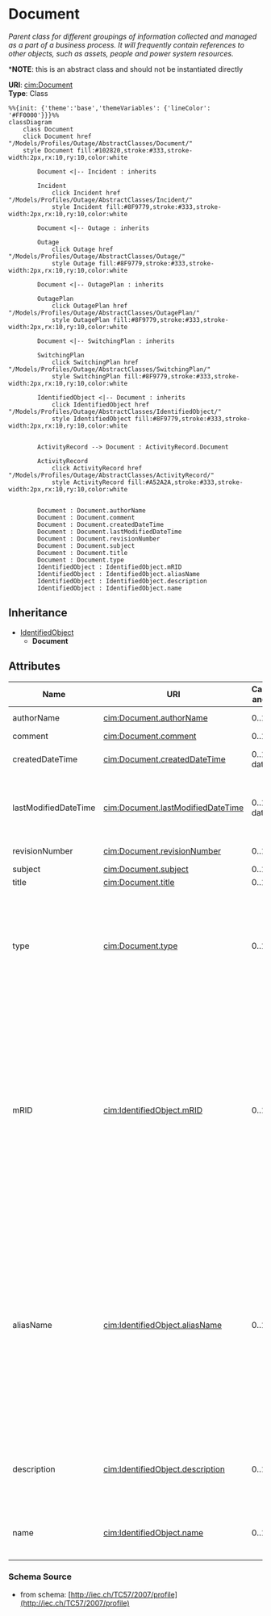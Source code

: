 # Document

_Parent class for different groupings of information collected and managed as a part of a business process. It will frequently contain references to other objects, such as assets, people and power system resources._

*__NOTE__: this is an abstract class and should not be instantiated directly

**URI**: [cim:Document](http://iec.ch/TC57/CIM100#Document)<br />
**Type**: Class

```mermaid
%%{init: {'theme':'base','themeVariables': {'lineColor': '#FF0000'}}}%%
classDiagram
    class Document
    click Document href "/Models/Profiles/Outage/AbstractClasses/Document/"
    style Document fill:#102820,stroke:#333,stroke-width:2px,rx:10,ry:10,color:white

        Document <|-- Incident : inherits

        Incident
            click Incident href "/Models/Profiles/Outage/AbstractClasses/Incident/"
            style Incident fill:#8F9779,stroke:#333,stroke-width:2px,rx:10,ry:10,color:white

        Document <|-- Outage : inherits

        Outage
            click Outage href "/Models/Profiles/Outage/AbstractClasses/Outage/"
            style Outage fill:#8F9779,stroke:#333,stroke-width:2px,rx:10,ry:10,color:white

        Document <|-- OutagePlan : inherits

        OutagePlan
            click OutagePlan href "/Models/Profiles/Outage/AbstractClasses/OutagePlan/"
            style OutagePlan fill:#8F9779,stroke:#333,stroke-width:2px,rx:10,ry:10,color:white

        Document <|-- SwitchingPlan : inherits

        SwitchingPlan
            click SwitchingPlan href "/Models/Profiles/Outage/AbstractClasses/SwitchingPlan/"
            style SwitchingPlan fill:#8F9779,stroke:#333,stroke-width:2px,rx:10,ry:10,color:white
     
        IdentifiedObject <|-- Document : inherits
            click IdentifiedObject href "/Models/Profiles/Outage/AbstractClasses/IdentifiedObject/"
            style IdentifiedObject fill:#8F9779,stroke:#333,stroke-width:2px,rx:10,ry:10,color:white


        ActivityRecord --> Document : ActivityRecord.Document

        ActivityRecord
            click ActivityRecord href "/Models/Profiles/Outage/AbstractClasses/ActivityRecord/"
            style ActivityRecord fill:#A52A2A,stroke:#333,stroke-width:2px,rx:10,ry:10,color:white


        Document : Document.authorName
        Document : Document.comment
        Document : Document.createdDateTime
        Document : Document.lastModifiedDateTime
        Document : Document.revisionNumber
        Document : Document.subject
        Document : Document.title
        Document : Document.type
        IdentifiedObject : IdentifiedObject.mRID
        IdentifiedObject : IdentifiedObject.aliasName
        IdentifiedObject : IdentifiedObject.description
        IdentifiedObject : IdentifiedObject.name
```

## Inheritance
* [IdentifiedObject](/Models/Profiles/Outage/AbstractClasses/IdentifiedObject/)
    * **Document**

## Attributes
| Name | URI | Cardinality and Range | Description | Inheritance |
| ---  | --- | --- | --- | --- |
| authorName | [cim:Document.authorName](http://iec.ch/TC57/CIM100#Document.authorName) | 0..1 string | Name of the author of this document. | direct |
| comment | [cim:Document.comment](http://iec.ch/TC57/CIM100#Document.comment) | 0..1 string | Free text comment. | direct |
| createdDateTime | [cim:Document.createdDateTime](http://iec.ch/TC57/CIM100#Document.createdDateTime) | 0..1 datetime | Date and time that this document was created. | direct |
| lastModifiedDateTime | [cim:Document.lastModifiedDateTime](http://iec.ch/TC57/CIM100#Document.lastModifiedDateTime) | 0..1 datetime | Date and time this document was last modified. Documents may potentially be modified many times during their lifetime. | direct |
| revisionNumber | [cim:Document.revisionNumber](http://iec.ch/TC57/CIM100#Document.revisionNumber) | 0..1 string | Revision number for this document. | direct |
| subject | [cim:Document.subject](http://iec.ch/TC57/CIM100#Document.subject) | 0..1 string | Document subject. | direct |
| title | [cim:Document.title](http://iec.ch/TC57/CIM100#Document.title) | 0..1 string | Document title. | direct |
| type | [cim:Document.type](http://iec.ch/TC57/CIM100#Document.type) | 0..1 string | Utility-specific classification of this document, according to its corporate standards, practices, and existing IT systems (e.g., for management of assets, maintenance, work, outage, customers, etc.). | direct |
| mRID | [cim:IdentifiedObject.mRID](http://iec.ch/TC57/CIM100#IdentifiedObject.mRID) | 0..1 string | Master resource identifier issued by a model authority. The mRID is unique within an exchange context. Global uniqueness is easily achieved by using a UUID, as specified in RFC 4122, for the mRID. The use of UUID is strongly recommended.For CIMXML data files in RDF syntax conforming to IEC 61970-552, the mRID is mapped to rdf:ID or rdf:about attributes that identify CIM object elements. | IdentifiedObject |
| aliasName | [cim:IdentifiedObject.aliasName](http://iec.ch/TC57/CIM100#IdentifiedObject.aliasName) | 0..1 string | The aliasName is free text human readable name of the object alternative to IdentifiedObject.name. It may be non unique and may not correlate to a naming hierarchy.The attribute aliasName is retained because of backwards compatibility between CIM relases. It is however recommended to replace aliasName with the Name class as aliasName is planned for retirement at a future time. | IdentifiedObject |
| description | [cim:IdentifiedObject.description](http://iec.ch/TC57/CIM100#IdentifiedObject.description) | 0..1 string | The description is a free human readable text describing or naming the object. It may be non unique and may not correlate to a naming hierarchy. | IdentifiedObject |
| name | [cim:IdentifiedObject.name](http://iec.ch/TC57/CIM100#IdentifiedObject.name) | 0..1 string | The name is any free human readable and possibly non unique text naming the object. | IdentifiedObject |

### Schema Source
* from schema: [http://iec.ch/TC57/2007/profile](http://iec.ch/TC57/2007/profile)
